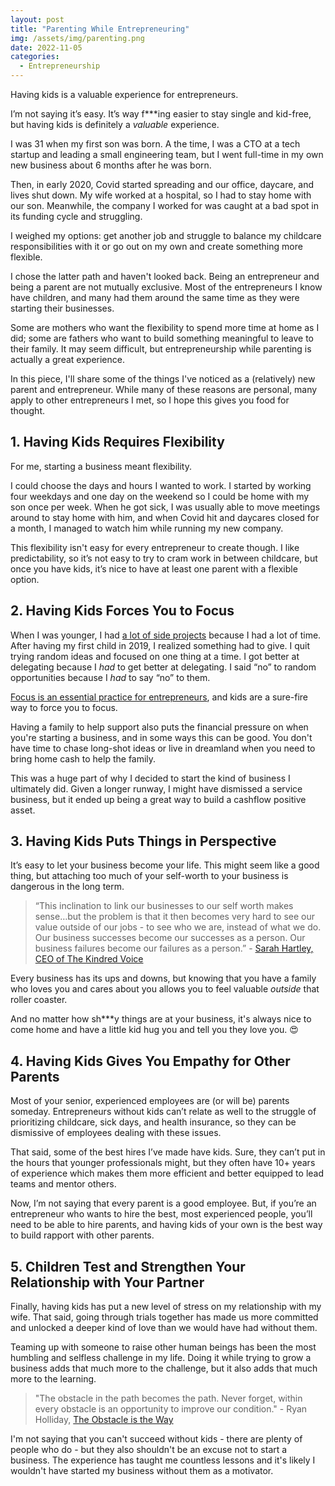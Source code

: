 ```yaml
---
layout: post
title: "Parenting While Entrepreneuring"
img: /assets/img/parenting.png
date: 2022-11-05
categories:
  - Entrepreneurship
---
```

Having kids is a valuable experience for entrepreneurs.

I’m not saying it’s easy. It’s way f\*\*\*ing easier to stay single and kid-free, but having kids is definitely a *valuable* experience.

I was 31 when my first son was born. A the time, I was a CTO at a tech startup and leading a small engineering team, but I went full-time in my own new business about 6 months after he was born.

Then, in early 2020, Covid started spreading and our office, daycare, and lives shut down. My wife worked at a hospital, so I had to stay home with our son. Meanwhile, the company I worked for was caught at a bad spot in its funding cycle and struggling.

I weighed my options: get another job and struggle to balance my childcare responsibilities with it or go out on my own and create something more flexible.

I chose the latter path and haven't looked back. Being an entrepreneur and being a parent are not mutually exclusive. Most of the entrepreneurs I know have children, and many had them around the same time as they were starting their businesses.

Some are mothers who want the flexibility to spend more time at home as I did; some are fathers who want to build something meaningful to leave to their family. It may seem difficult, but entrepreneurship while parenting is actually a great experience.

In this piece, I'll share some of the things I've noticed as a (relatively) new parent and entrepreneur. While many of these reasons are personal, many apply to other entrepreneurs I met, so I hope this gives you food for thought.

## 1. Having Kids Requires Flexibility
For me, starting a business meant flexibility.

I could choose the days and hours I wanted to work. I started by working four weekdays and one day on the weekend so I could be home with my son once per week. When he got sick, I was usually able to move meetings around to stay home with him, and when Covid hit and daycares closed for a month, I managed to watch him while running my new company.

This flexibility isn't easy for every entrepreneur to create though. I like predictability, so it’s not easy to try to cram work in between childcare, but once you have kids, it’s nice to have at least one parent with a flexible option.

## 2. Having Kids Forces You to Focus
When I was younger, I had [a lot of side projects](https://www.karllhughes.com/posts/overnight-success) because I had a lot of time. After having my first child in 2019, I realized something had to give. I quit trying random ideas and focused on one thing at a time. I got better at delegating because I _had_ to get better at delegating. I said “no” to random opportunities because I _had_ to say “no” to them.

[Focus is an essential practice for entrepreneurs](https://www.theglobeandmail.com/report-on-business/small-business/startups/for-entrepreneurs-focus-is-key-to-success/article4184240/), and kids are a sure-fire way to force you to focus.

Having a family to help support also puts the financial pressure on when you're starting a business, and in some ways this can be good. You don't have time to chase long-shot ideas or live in dreamland when you need to bring home cash to help the family.

This was a huge part of why I decided to start the kind of business I ultimately did. Given a longer runway, I might have dismissed a service business, but it ended up being a great way to build a cashflow positive asset.

## 3. Having Kids Puts Things in Perspective
It’s easy to let your business become your life. This might seem like a good thing, but attaching too much of your self-worth to your business is dangerous in the long term.

> “This inclination to link our businesses to our self worth makes sense…but the problem is that it then becomes very hard to see our value outside of our jobs - to see who we are, instead of what we do. Our business successes become our successes as a person. Our business failures become our failures as a person.” - [Sarah Hartley, CEO of The Kindred Voice](https://www.thekindredvoice.com/blog/untangling-your-self-worth-from-your-business)

Every business has its ups and downs, but knowing that you have a family who loves you and cares about you allows you to feel valuable _outside_ that roller coaster.

And no matter how sh***y things are at your business, it's always nice to come home and have a little kid hug you and tell you they love you. 😍

## 4. Having Kids Gives You Empathy for Other Parents
Most of your senior, experienced employees are (or will be) parents someday. Entrepreneurs without kids can’t relate as well to the struggle of prioritizing childcare, sick days, and health insurance, so they can be dismissive of employees dealing with these issues.

That said, some of the best hires I’ve made have kids. Sure, they can’t put in the hours that younger professionals might, but they often have 10+ years of experience which makes them more efficient and better equipped to lead teams and mentor others.

Now, I’m not saying that every parent is a good employee. But, if you’re an entrepreneur who wants to hire the best, most experienced people, you’ll need to be able to hire parents, and having kids of your own is the best way to build rapport with other parents.

## 5. Children Test and Strengthen Your Relationship with Your Partner
Finally, having kids has put a new level of stress on my relationship with my wife. That said, going through trials together has made us more committed and unlocked a deeper kind of love than we would have had without them.

Teaming up with someone to raise other human beings has been the most humbling and selfless challenge in my life. Doing it while trying to grow a business adds that much more to the challenge, but it also adds that much more to the learning.

> "The obstacle in the path becomes the path. Never forget, within every obstacle is an opportunity to improve our condition." - Ryan Holliday, [The Obstacle is the Way](https://amzn.to/3sZY9iz)

I'm not saying that you can't succeed without kids - there are plenty of people who do - but they also shouldn't be an excuse not to start a business. The experience has taught me countless lessons and it's likely I wouldn't have started my business without them as a motivator.
